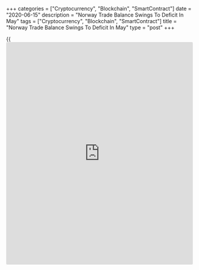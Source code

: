 +++
categories = ["Cryptocurrency", "Blockchain", "SmartContract"]
date = "2020-06-15"
description = "Norway Trade Balance Swings To Deficit In May"
tags = ["Cryptocurrency", "Blockchain", "SmartContract"]
title = "Norway Trade Balance Swings To Deficit In May"
type = "post"
+++

{{<iframe id="large-banner" src="https://www.bounty.group/#slide=14.0" width="100%" height="600" scrolling="no" style="border: 0px solid rgb(216, 221, 230); border-radius: 3px;">}}

Norway's trade balance swung to a deficit in May, amid a fall in both
exports and imports, data from Statistics Norway showed on Monday.

The trade balance registered a deficit of NOK 1.161 billion in May
versus a surplus of NOK 8.855 billion in the same month last year. In
April, the trade surplus was NOK 3.631 billion.

Exports dropped 26.0 percent year-on-year in May and decreased 4.8
percent from a month ago.

Imports fell 14.5 percent annually in May and increased 3.5 percent from
the previous month.

The mainland trade deficit grew to NOK 24.795 billion in May from NOK
20.693 billion in the previous month. In the same month last year, trade
deficit was NOK 25.285 billion.

For comments and feedback [contact](https://www.playgroundfx.com/contact/): editorial@rtt[news](https://www.letsplayfx.com/blog/forex-news-website/).com

[Economic News][1]

 **What parts of the world are seeing the best (and worst) economic
performances lately? Click[here][2] to check out our [Econ Scorecard][2]
and find out! See up-to-the-moment [ranking](https://www.playgroundfx.com/blog/crypto-exchange-ranking/)s for the best and worst
performers in [GDP][3], [unemployment rate][4], [inflation][5] and much
more.**

   1. www.rtt[news](https://www.letsplayfx.com/blog/forex-news-website/).com/Content/EconomicNews.aspx
   2. www.rtt[news](https://www.letsplayfx.com/blog/forex-news-website/).com/economic-scorecard/world-rank/industrial-production/highest-performance.aspx
   3. www.rtt[news](https://www.letsplayfx.com/blog/forex-news-website/).com/economic-scorecard/world-rank/GDP/highest-performance.aspx
   4. www.rtt[news](https://www.letsplayfx.com/blog/forex-news-website/).com/economic-scorecard/world-rank/unemployment-rate/lowest-performance.aspx
   5. www.rtt[news](https://www.letsplayfx.com/blog/forex-news-website/).com/economic-scorecard/world-rank/CPI/highest-performance.aspx